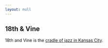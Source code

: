 ```yaml
---
layout: null
---
```

## 18th & Vine

18th and Vine is the [cradle of jazz in Kansas
City](https://en.wikipedia.org/wiki/18th_and_Vine-Downtown_East,_Kansas_City).
